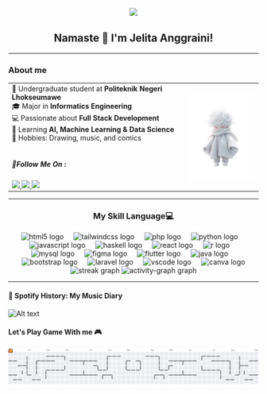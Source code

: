 <p align="center">
  <img src="https://media.giphy.com/media/pVGsAWjzvXcZW4ZBTE/giphy.gif" width="700"/>
</p>

<h2 align="center">Namaste 🙏 I'm Jelita Anggraini!</h2>

<!--
**jelita009/jelita009** is a ✨ _special_ ✨ repository because its `README.md` (this file) appears on your GitHub profile.

Here are some ideas to get you started:

- 🔭 I’m currently working on ...
- 🌱 I’m currently learning ...
- 👯 I’m looking to collaborate on ...
- 🤔 I’m looking for help with ...
- 💬 Ask me about ...
- 📫 How to reach me: ...
- 😄 Pronouns: ...
- ⚡ Fun fact: ...
-->
-----------------------------------------
### About me

<table border="0" padding="0">
  <tr>
    <td width="70%" valign="middle">
      🚀 Undergraduate student at <b>Politeknik Negeri Lhokseumawe</b><br>
      🎓 Major in <b>Informatics Engineering</b><br>
      💻 Passionate about <b>Full Stack Development</b><br>
      🤖 Learning <b>AI, Machine Learning & Data Science</b><br>
      🎨 Hobbies: Drawing, music, and comics <br> <br>
      <h5>🌟Follow Me On :</h5>
      <a href="https://www.instagram.com/jlytaa.__?igsh=MTFnMjVwZnllNHNocg=="><img src="https://img.shields.io/badge/Instagram-E4405F?style=for-the-badge&logo=instagram&logoColor=white" />
      <a href="https://wa.me/qrLFBA4YMSTYPHE1"><img src="https://img.shields.io/badge/WhatsApp-25D366?style=for-the-badge&logo=whatsapp&logoColor=white" />
    </a>
      <a href="www.linkedin.com/in/jelita-anggraini-5a05b5378"><img src="https://img.shields.io/badge/LinkedIn-0077B5?style=for-the-badge&logo=linkedin&logoColor=white" />
    </a>
    </td>
    <td width="30%" align="center" valign="middle">
      <img src="img/anime.png" width="500"/>
    </td>
  </tr>
</table>

-------------------------------------

<h3 align="center">My Skill Language💻</h3>

<div align="center">
  <img src="https://cdn.jsdelivr.net/gh/devicons/devicon/icons/html5/html5-original.svg" height="60" alt="html5 logo"  />
  <img width="12" />
  <img src="https://skillicons.dev/icons?i=tailwind" height="60" alt="tailwindcss logo"  />
  <img width="12" />
  <img src="https://cdn.jsdelivr.net/gh/devicons/devicon/icons/php/php-original.svg" height="60" alt="php logo"  />
  <img width="12" />
  <img src="https://skillicons.dev/icons?i=py" height="60" alt="python logo"  />
  <img width="12" />
  <img src="https://cdn.jsdelivr.net/gh/devicons/devicon/icons/javascript/javascript-original.svg" height="60" alt="javascript logo"  />
  <img width="12" />
  <img src="https://cdn.jsdelivr.net/gh/devicons/devicon/icons/haskell/haskell-original.svg" height="60" alt="haskell logo"  />
  <img width="12" />
  <img src="https://cdn.jsdelivr.net/gh/devicons/devicon/icons/react/react-original.svg" height="60" alt="react logo"  />
  <img width="12" />
  <img src="https://cdn.jsdelivr.net/gh/devicons/devicon/icons/r/r-original.svg" height="60" alt="r logo"  />
  <img width="12" />
  <img src="https://cdn.jsdelivr.net/gh/devicons/devicon/icons/mysql/mysql-original.svg" height="60" alt="mysql logo"  />
  <img width="12" />
  <img src="https://cdn.jsdelivr.net/gh/devicons/devicon/icons/figma/figma-original.svg" height="60" alt="figma logo"  />
  <img width="12" />
  <img src="https://cdn.jsdelivr.net/gh/devicons/devicon/icons/flutter/flutter-original.svg" height="60" alt="flutter logo"  />
  <img width="12" />
  <img src="https://cdn.jsdelivr.net/gh/devicons/devicon/icons/java/java-original.svg" height="60" alt="java logo"  />
  <img width="12" />
  <img src="https://cdn.jsdelivr.net/gh/devicons/devicon/icons/bootstrap/bootstrap-original.svg" height="60" alt="bootstrap logo"  />
  <img width="12" />
  <img src="https://cdn.jsdelivr.net/gh/devicons/devicon/icons/laravel/laravel-original.svg" height="60" alt="laravel logo"  />
  <img width="12" />
  <img src="https://cdn.jsdelivr.net/gh/devicons/devicon/icons/vscode/vscode-original.svg" height="60" alt="vscode logo"  />
  <img width="12" />
  <img src="https://cdn.jsdelivr.net/gh/devicons/devicon/icons/canva/canva-original.svg" height="60" alt="canva logo"  />
</div>

<div align="center">
  <img src="https://streak-stats.demolab.com?user=jelita009&locale=en&mode=daily&theme=dracula&hide_border=false&border_radius=5&order=3" height="150" alt="streak graph"  />
  <img src="https://github-readme-activity-graph.vercel.app/graph?username=jelita009&radius=16&theme=dracula&area=true&order=5" height="300" alt="activity-graph graph"  />
</div>

-----------------------------------------------

#### 🎵 Spotify History: My Music Diary

![Alt text](https://spotify-recently-played-readme.vercel.app/api?user=31pekvsb7r7h7el6lqcbmtbzywoa&unique={true|1|on|yes})

#### Let's Play Game With me 🎮

<picture>
  <source media="(prefers-color-scheme: dark)" srcset="https://raw.githubusercontent.com/jelita009/jelita009/output/pacman-contribution-graph-dark.svg">
  <source media="(prefers-color-scheme: light)" srcset="https://raw.githubusercontent.com/jelita009/jelita009/output/pacman-contribution-graph.svg">
  <img alt="pacman contribution graph" src="https://raw.githubusercontent.com/jelita009/jelita009/output/pacman-contribution-graph.svg">
</picture>

<!-- #### My Github Stats
![Jelita009 GitHub stats](https://github-readme-stats.vercel.app/api?username=jelita009&show_icons=true&theme=cobalt) -->